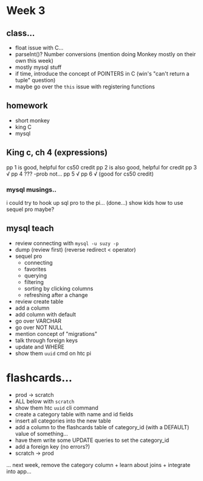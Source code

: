 # Week 3


## class...

- float issue with C...
- parseInt()? Number conversions (mention doing Monkey mostly on their own this week)
- mostly mysql stuff
- if time, introduce the concept of POINTERS in C (win's "can't return a tuple" question)
- maybe go over the `this` issue with registering functions

## homework
- short monkey
- king C
- mysql

## King c, ch 4 (expressions)

pp 1 is good, helpful for cs50 credit
pp 2 is also good, helpful for credit
pp 3 √
pp 4 ??? -prob not...
pp 5 √
pp 6 √ (good for cs50 credit)

### mysql musings..

i could try to hook up sql pro to the pi... (done...)
show kids how to use sequel pro maybe?

## mysql teach

- review connecting with `mysql -u suzy -p`
- dump (review first) (reverse redirect < operator)
- sequel pro
  - connecting
  - favorites
  - querying
  - filtering
  - sorting by clicking columns
  - refreshing after a change
- review create table
- add a column
- add column with default
- go over VARCHAR
- go over NOT NULL
- mention concept of "migrations"
- talk through foreign keys
- update and WHERE
- show them `uuid` cmd on htc pi

# flashcards...

- prod -> scratch
- ALL below with `scratch`
- show them htc `uuid` cli command
- create a category table with name and id fields
- insert all categories into the new table
- add a column to the flashcards table of category_id (with a DEFAULT) value of something...
- have them write some UPDATE queries to set the category_id
- add a foreign key (no errors?)
- scratch -> prod

... next week, remove the category column + learn about joins + integrate into app...




